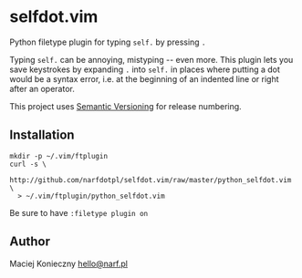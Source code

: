 selfdot.vim
===========

Python filetype plugin for typing `self.` by pressing `.`

Typing `self.` can be annoying, mistyping -- even more.  This plugin lets you
save keystrokes by expanding `.` into `self.` in places where putting a dot
would be a syntax error, i.e. at the beginning of an indented line or right
after an operator.

This project uses [Semantic Versioning][sv] for release numbering.

  [sv]: http://semver.org


Installation
------------

    mkdir -p ~/.vim/ftplugin
    curl -s \
      http://github.com/narfdotpl/selfdot.vim/raw/master/python_selfdot.vim \
      > ~/.vim/ftplugin/python_selfdot.vim

Be sure to have `:filetype plugin on`


Author
------

Maciej Konieczny <hello@narf.pl>
